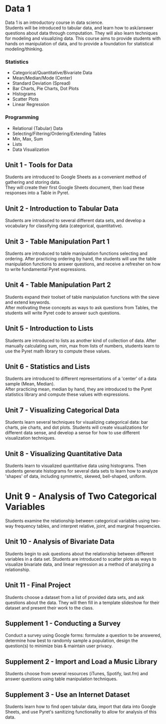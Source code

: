# Data 1

Data 1 is an introductory course in data science.  
Students will be introduced to tabular data, 
and learn how to ask/answer questions about data 
through computation.  They will also learn techniques 
for modeling and visualizing data. This course aims 
to provide students with hands on manipulation
of data, and to provide a foundation for 
statistical modeling/thinking.

### Statistics
 - Categorical/Quantitative/Bivariate Data
 - Mean/Median/Mode (Center)
 - Standard Deviation (Spread)
 - Bar Charts, Pie Charts, Dot Plots
 - Histograms
 - Scatter Plots
 - Linear Regression

### Programming
 - Relational (Tabular) Data
 - Selecting/Filtering/Ordering/Extending Tables
 - Min, Max, Sum
 - Lists
 - Data Visualization

## Unit 1 - Tools for Data

Students are introduced to Google Sheets as a 
convenient method of gathering and storing data.  
They will create their first Google Sheets document, 
then load these responses into a Table in Pyret.

## Unit 2 - Introduction to Tabular Data

Students are introduced to several different
data sets, and develop a vocabulary for
classifying data (categorical, quantitative).

## Unit 3 - Table Manipulation Part 1

Students are introduced to table manipulation 
functions selecting and ordering.  After practicing 
ordering by hand, the students will use the table 
manipulation functions to answer questions, and 
receive a refresher on how to write fundamental 
Pyret expressions.

## Unit 4 - Table Manipulation Part 2

Students expand their toolset of table manipulation 
functions with the sieve and extend keywords.  
After motivating these concepts as ways to ask 
questions from Tables, the students
will write Pyret code to answer such questions.

## Unit 5 - Introduction to Lists

Students are introduced to lists as another kind of 
collection of data.  After manually calculating
sum, min, max from lists of numbers, students learn
to use the Pyret math library to compute these
values.

## Unit 6 - Statistics and Lists

Students are introduced to different representations 
of a 'center' of a data sample (Mean, Median).  
After practicing mean, median by hand, they are 
introduced to the Pyret statistics library 
and compute these values with expressions.

## Unit 7 - Visualizing Categorical Data

Students learn several techniques for visualizing
categorical data:  bar charts, pie charts, and
dot plots.  Students will create visualizations
for different data sense, and develop a sense 
for how to use different visualization techniques.

## Unit 8 - Visualizing Quantitative Data

Students learn to visualized quantitative 
data using histograms.  Then students
generate histograms for several data sets
to learn how to analyze 'shapes' of data,
including symmetric, skewed, bell-shaped,
uniform.

# Unit 9 - Analysis of Two Categorical Variables

Students examine the relationship between 
categorical variables using two-way
frequency tables, and interpret relative,
joint, and marginal frequencies.

## Unit 10 - Analysis of Bivariate Data

Students begin to ask questions about the relationship 
between different variables in a data set.  Students 
are introduced to scatter plots as ways to visualize 
bivariate data, and linear regression as a method 
of analyzing a relationship.

## Unit 11 - Final Project
Students choose a dataset from a list of provided 
data sets, and ask questions about the data.  They 
will then fill in a template slideshow for their 
dataset and present their work to the class.

## Supplement 1 - Conducting a Survey
Conduct a survey using Google forms: formulate a
question to be answered, determine how best to
randomly sample a population, design the question(s)
to minimize bias & maintain user privacy.

## Supplement 2 - Import and Load a Music Library
Students choose from several resources 
(iTunes, Spotify, last.fm) and answer questions 
using table manipulation techniques.

## Supplement 3 - Use an Internet Dataset
Students learn how to find open tabular data,
import that data into Google Sheets, and 
use Pyret's sanitizing functionality to allow 
for analysis of this data.

